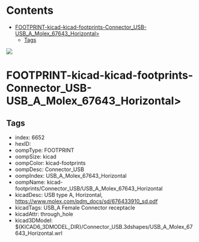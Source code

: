 



Contents
========

* [FOOTPRINT-kicad-kicad-footprints-Connector_USB-USB_A_Molex_67643_Horizontal>](#footprint-kicad-kicad-footprints-connector_usb-usb_a_molex_67643_horizontal)
	* [Tags](#tags)
  
![][im]
# FOOTPRINT-kicad-kicad-footprints-Connector_USB-USB_A_Molex_67643_Horizontal>

## Tags

- index: 6652
- hexID: 
- oompType: FOOTPRINT
- oompSize: kicad
- oompColor: kicad-footprints
- oompDesc: Connector_USB
- oompIndex: USB_A_Molex_67643_Horizontal
- oompName: kicad-footprints/Connector_USB/USB_A_Molex_67643_Horizontal
- kicadDesc: USB type A, Horizontal, https://www.molex.com/pdm_docs/sd/676433910_sd.pdf
- kicadTags: USB_A Female Connector receptacle
- kicadAttr: through_hole
- kicad3DModel: ${KICAD6_3DMODEL_DIR}/Connector_USB.3dshapes/USB_A_Molex_67643_Horizontal.wrl



[im]: image.png
